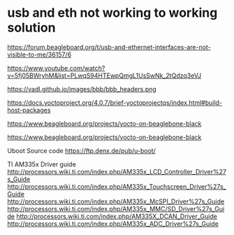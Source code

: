 
# usb and eth not working to working solution
https://forum.beagleboard.org/t/usb-and-ethernet-interfaces-are-not-visible-to-me/36157/6

https://www.youtube.com/watch?v=5fj05BWryhM&list=PLwqS94HTEwpQmgL1UsSwNk_2tQdzq3eVJ

https://vadl.github.io/images/bbb/bbb_headers.png

https://docs.yoctoproject.org/4.0.7/brief-yoctoprojectqs/index.html#build-host-packages

https://www.beagleboard.org/projects/yocto-on-beaglebone-black

https://www.beagleboard.org/projects/yocto-on-beaglebone-black

Uboot Source code 
https://ftp.denx.de/pub/u-boot/


TI AM335x Driver guide
http://processors.wiki.ti.com/index.php/AM335x_LCD_Controller_Driver%27s_Guide
http://processors.wiki.ti.com/index.php/AM335x_Touchscreen_Driver%27s_Guide
http://processors.wiki.ti.com/index.php/AM335x_McSPI_Driver%27s_Guide
http://processors.wiki.ti.com/index.php/AM335x_MMC/SD_Driver%27s_Guide
http://processors.wiki.ti.com/index.php/AM335X_DCAN_Driver_Guide
http://processors.wiki.ti.com/index.php/AM335x_ADC_Driver%27s_Guide
